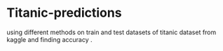 # Titanic-predictions
using different methods on train and test datasets of titanic dataset from kaggle and finding accuracy .
